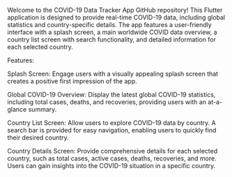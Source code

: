 Welcome to the COVID-19 Data Tracker App GitHub repository! This Flutter application is designed to provide real-time COVID-19 data, including global statistics and country-specific details. The app features a user-friendly interface with a splash screen, a main worldwide COVID data overview, a country list screen with search functionality, and detailed information for each selected country.

Features:

Splash Screen: Engage users with a visually appealing splash screen that creates a positive first impression of the app.

Global COVID-19 Overview: Display the latest global COVID-19 statistics, including total cases, deaths, and recoveries, providing users with an at-a-glance summary.

Country List Screen: Allow users to explore COVID-19 data by country. A search bar is provided for easy navigation, enabling users to quickly find their desired country.

Country Details Screen: Provide comprehensive details for each selected country, such as total cases, active cases, deaths, recoveries, and more. Users can gain insights into the COVID-19 situation in a specific country.
